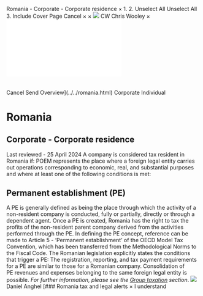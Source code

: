 Romania - Corporate - Corporate residence
×
1.
2.
Unselect All
Unselect All
3.
Include Cover Page
Cancel
×
×
![](../../-/media/world-wide-tax-summaries/attachments/global---chris-wooley.ashx%3Frev=ac5e5f3223b34096b1afc2a6009c7320&revision=ac5e5f32-23b3-4096-b1af-c2a6009c7320&hash=859B7ADC84DC2CBEC9760E9E6EE7DE6D0A8BFCDF)
CW
Chris Wooley
×
![](corporate-residence.html)
######
Cancel
Send
Overview](../../romania.html)
Corporate
Individual
# Romania
## Corporate - Corporate residence
Last reviewed - 25 April 2024
A company is considered tax resident in Romania if:
POEM represents the place where a foreign legal entity carries out operations corresponding to economic, real, and substantial purposes and where at least one of the following conditions is met:
## Permanent establishment (PE)
A PE is generally defined as being the place through which the activity of a non-resident company is conducted, fully or partially, directly or through a dependent agent.
Once a PE is created, Romania has the right to tax the profits of the non-resident parent company derived from the activities performed through the PE.
In defining the PE concept, reference can be made to Article 5 - ‘Permanent establishment’ of the OECD Model Tax Convention, which has been transferred from the Methodological Norms to the Fiscal Code.
The Romanian legislation explicitly states the conditions that trigger a PE:
The registration, reporting, and tax payment requirements for a PE are similar to those for a Romanian company.
Consolidation of PE revenues and expenses belonging to the same foreign legal entity is possible. *For further information, please see the [Group taxation](group-taxation.html) section*.
![](../../-/media/world-wide-tax-summaries/attachments/romania---daniel_anghel.ashx%3Frev=3023ef10ccdd4a1ca06fa509052e7f86&revision=3023ef10-ccdd-4a1c-a06f-a509052e7f86&hash=C136B56ECA7A08640AB76504AE156AF5F62E400B)
Daniel Anghel
[### Romania tax and legal alerts
×
I understand